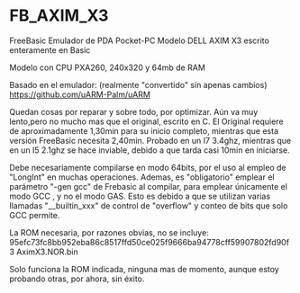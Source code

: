 # FB_AXIM_X3
FreeBasic Emulador de PDA Pocket-PC Modelo DELL AXIM X3 escrito enteramente en Basic

Modelo con CPU PXA260, 240x320 y 64mb de RAM

Basado en el emulador: (realmente "convertido" sin apenas cambios)
https://github.com/uARM-Palm/uARM 


Quedan cosas por reparar y sobre todo, por optimizar. Aún va muy lento,pero no mucho mas que el original, escrito en C.
El Original requiere de aproximadamente 1,30min para su inicio completo, mientras que esta versión FreeBasic necesita 2,40min.
Probado en un I7 3.4ghz, mientras que en un I5 2.1ghz se hace inviable, debido a que tarda casi 10min en iniciarse.

Debe necesariamente compilarse en modo 64bits, por el uso al empleo de "LongInt" en muchas operaciones.
Ademas, es "obligatorio" emplear el parámetro "-gen gcc" de Frebasic al compilar, para emplear únicamente el modo GCC , y no el modo GAS.
Esto es debido a que se utilizan varias llamadas "__builtin_xxx" de control de "overflow" y conteo de bits que solo GCC permite.

La ROM necesaria, por razones obvias, no se incluye:
95efc73fc8bb952eba86c8517ffd50ce025f9666ba94778cff59907802fd90f3  AximX3.NOR.bin

Solo funciona la ROM indicada, ninguna mas de momento, aunque estoy probando otras, por ahora, sin éxito.
